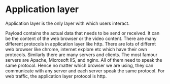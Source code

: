 # Application layer
Application layer is the only layer with which users interact. 

Payload contains the actual data that needs to be send or received. It can be the content of the web browser or the video content.
There are many different protocols in application layer like http. There are lots of differnt web browser like chrome, internet explore etc which have 
their own protocols. Similarly there are many servers and clients. The most famour servers are Apache, Microsoft IIS, and nginx.
All of them need to speak the same protocol. Hence no matter which browser we are using, they can communicate with any server and 
each server speak the same protocol. For web traffic, the application layer protocol is http.

